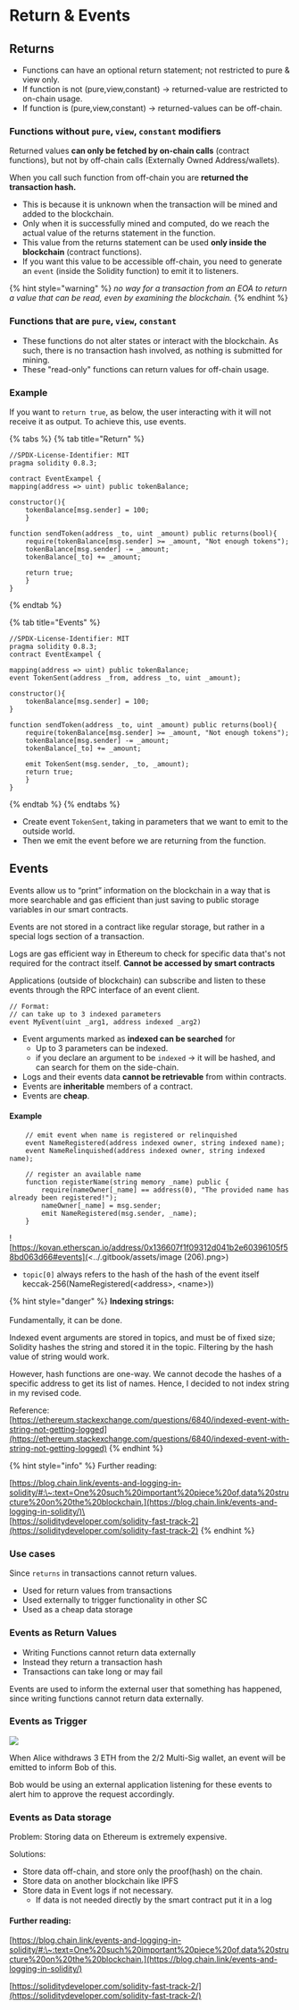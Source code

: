 # Return & Events

## Returns

* Functions can have an optional return statement; not restricted to pure & view only.&#x20;
* If function is not (pure,view,constant) -> returned-value are restricted to on-chain usage.
* If function is (pure,view,constant) -> returned-values can be off-chain.

### Functions without `pure`, `view`, `constant` modifiers

Returned values **can only be fetched by on-chain calls** (contract functions), but not by off-chain calls (Externally Owned Address/wallets).

When you call such function from off-chain you are **returned the transaction hash.**

* This is because it is unknown when the transaction will be mined and added to the blockchain.
* Only when it is successfully mined and computed, do we reach the actual value of the returns statement in the function.&#x20;
* This value from the returns statement can be used **only inside the blockchain** (contract functions).
* If you want this value to be accessible off-chain, you need to generate an `event` (inside the Solidity function) to emit it to listeners.

{% hint style="warning" %}
_no way for a transaction from an EOA to return a value that can be read, even by examining the blockchain._
{% endhint %}

### Functions that are `pure`, `view`, `constant`&#x20;

* These functions do not alter states or interact with the blockchain. As such, there is no transaction hash involved, as nothing is submitted for mining.&#x20;
* These "read-only" functions can return values for off-chain usage.&#x20;

### Example

If you want to `return true`, as below, the user interacting with it will not receive it as output. To achieve this, use events.

{% tabs %}
{% tab title="Return" %}
```solidity
//SPDX-License-Identifier: MIT
pragma solidity 0.8.3;

contract EventExampel {
mapping(address => uint) public tokenBalance;

constructor(){
    tokenBalance[msg.sender] = 100;
    }

function sendToken(address _to, uint _amount) public returns(bool){
    require(tokenBalance[msg.sender] >= _amount, "Not enough tokens");
    tokenBalance[msg.sender] -= _amount;
    tokenBalance[_to] += _amount;

    return true;
    }
}
```
{% endtab %}

{% tab title="Events" %}
```solidity
//SPDX-License-Identifier: MIT
pragma solidity 0.8.3;
contract EventExampel {

mapping(address => uint) public tokenBalance;
event TokenSent(address _from, address _to, uint _amount);

constructor(){
    tokenBalance[msg.sender] = 100;
}

function sendToken(address _to, uint _amount) public returns(bool){
    require(tokenBalance[msg.sender] >= _amount, "Not enough tokens");
    tokenBalance[msg.sender] -= _amount;
    tokenBalance[_to] += _amount;

    emit TokenSent(msg.sender, _to, _amount);
    return true;
    }
}
```
{% endtab %}
{% endtabs %}

* Create event `TokenSent`, taking in parameters that we want to emit to the outside world.&#x20;
* Then we emit the event before we are returning from the function.&#x20;

## Events

Events allow us to “print” information on the blockchain in a way that is more searchable and gas efficient than just saving to public storage variables in our smart contracts.

Events are not stored in a contract like regular storage, but rather in a special logs section of a transaction.

Logs are gas efficient way in Ethereum to check for specific data that's not required for the contract itself. **Cannot be accessed by smart contracts**

Applications (outside of blockchain) can subscribe and listen to these events through the RPC interface of an event client.

```solidity
// Format:
// can take up to 3 indexed parameters
event MyEvent(uint _arg1, address indexed _arg2)
```

* Event arguments marked as **indexed can be searched** for
  * Up to 3 parameters can be indexed.
  * if you declare an argument to be `indexed` -> it will be hashed, and can search for them on the side-chain.
* Logs and their events data **cannot be retrievable** from within contracts.
* Events are **inheritable** members of a contract.
* Events are **cheap**.

#### Example

```solidity
    // emit event when name is registered or relinquished
    event NameRegistered(address indexed owner, string indexed name);
    event NameRelinquished(address indexed owner, string indexed name);

    // register an available name
    function registerName(string memory _name) public {
        require(nameOwner[_name] == address(0), "The provided name has already been registered!");
        nameOwner[_name] = msg.sender;
        emit NameRegistered(msg.sender, _name);
    }
```

![https://kovan.etherscan.io/address/0x136607f1f09312d041b2e60396105f58bd063d66#events](<../.gitbook/assets/image (206).png>)

* `topic[0]` always refers to the hash of the hash of the event itself keccak-256(NameRegistered(\<address>, \<name>))

{% hint style="danger" %}
**Indexing strings:**\
\
Fundamentally, it can be done.

Indexed event arguments are stored in topics, and must be of fixed size; Solidity hashes the string and stored it in the topic. Filtering by the hash value of string would work.

However, hash functions are one-way. We cannot decode the hashes of a specific address to get its list of names. Hence, I decided to not index string in my revised code.

Reference:\
[https://ethereum.stackexchange.com/questions/6840/indexed-event-with-string-not-getting-logged](https://ethereum.stackexchange.com/questions/6840/indexed-event-with-string-not-getting-logged)
{% endhint %}

{% hint style="info" %}
Further reading:

[https://blog.chain.link/events-and-logging-in-solidity/#:\~:text=One%20such%20important%20piece%20of,data%20structure%20on%20the%20blockchain.](https://blog.chain.link/events-and-logging-in-solidity/)\
\
[https://soliditydeveloper.com/solidity-fast-track-2](https://soliditydeveloper.com/solidity-fast-track-2)
{% endhint %}

### Use cases

Since `returns` in transactions cannot return values.&#x20;

* Used for return values from transactions
* Used externally to trigger functionality in other SC
* Used as a cheap data storage

### Events as Return Values

* Writing Functions cannot return data externally
* Instead they return a transaction hash
* Transactions can take long or may fail

Events are used to inform the external user that something has happened, since writing functions cannot return data externally.&#x20;

### Events as Trigger

![](<../.gitbook/assets/image (135).png>)

When Alice withdraws 3 ETH from the 2/2 Multi-Sig wallet, an event will be emitted to inform Bob of this.

Bob would be using an external application listening for these events to alert him to approve the request accordingly.&#x20;

### Events as Data storage

Problem: Storing data on Ethereum is extremely expensive.

Solutions:

* Store data off-chain, and store only the proof(hash) on the chain.
* Store data on another blockchain like IPFS
* Store data in Event logs if not necessary.
  * If data is not needed directly by the smart contract put it in a log

#### Further reading:

[https://blog.chain.link/events-and-logging-in-solidity/#:\~:text=One%20such%20important%20piece%20of,data%20structure%20on%20the%20blockchain.](https://blog.chain.link/events-and-logging-in-solidity/)

[https://soliditydeveloper.com/solidity-fast-track-2/](https://soliditydeveloper.com/solidity-fast-track-2/)
